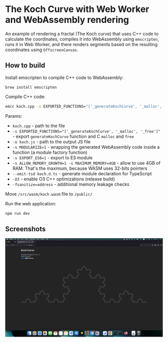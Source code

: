 # The Koch Curve with Web Worker and WebAssembly rendering
An example of rendering a fractal (The Koch curve) that uses C++ code to calculate the coordinates, compiles it into WebAssembly using `emscripten`, runs it in Web Worker, and there renders segments based on the resulting coordinates using `OffscreenCanvas`.

## How to build
Install emscripten to compile C++ code to WebAssembly:
```
brew install emscripten
```

Compile C++ code:

```bash
emcc koch.cpp -s EXPORTED_FUNCTIONS="['_generateKochCurve', '_malloc', '_free']" -o koch.js -s MODULARIZE=1 -s EXPORT_ES6=1 -s ALLOW_MEMORY_GROWTH=1 -s MAXIMUM_MEMORY=4GB --emit-tsd koch.d.ts -O3 -fsanitize=address
```
Params:
- `koch.cpp` - path to the file
- `-s EXPORTED_FUNCTIONS="['_generateKochCurve', '_malloc', '_free']"` - export `generateKochCurve` function and C `malloc` and `free`
- `-o koch.js` - path to the output JS file
- `-s MODULARIZE=1` - wrapping the generated WebAssembly code inside a function (a module factory function)
- `-s EXPORT_ES6=1` - export to ES module
- `-s ALLOW_MEMORY_GROWTH=1 -s MAXIMUM_MEMORY=4GB` - allow to use 4GB of RAM. That's the maximum, because WASM uses 32-bits pointers
- `--emit-tsd koch.d.ts` - generate module declaration for TypeScript
- `-O3` - enable O3 C++ optimizations (release build)
- `-fsanitize=address` - additional memory leakage checks

Move `/src/wasm/koch.wasm` file to `/public/`

Run the web application:
```bash
npm run dev
```
## Screenshots
![](./docs/screenshot.png)
